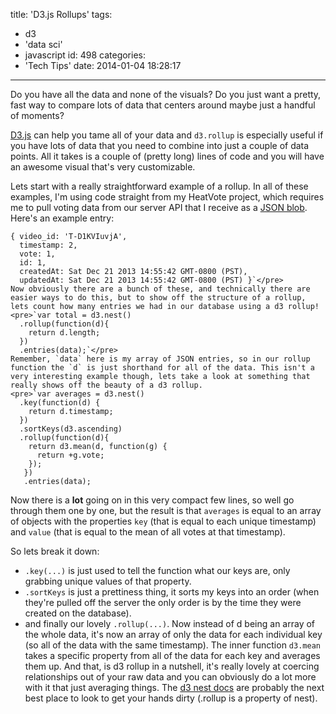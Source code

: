 title: 'D3.js Rollups'
tags:
  - d3
  - 'data sci'
  - javascript
id: 498
categories:
  - 'Tech Tips'
date: 2014-01-04 18:28:17
---

Do you have all the data and none of the visuals? Do you just want a pretty, fast way to compare lots of data that centers around maybe just a handful of moments?

[D3.js](http://d3js.org/) can help you tame all of your data and `d3.rollup` is especially useful if you have lots of data that you need to combine into just a couple of data points. All it takes is a couple of (pretty long) lines of code and you will have an awesome visual that's very customizable.

Lets start with a really straightforward example of a rollup. In all of these examples, I'm using code straight from my HeatVote project, which requires me to pull voting data from our server API that I receive as a [JSON blob](http://jsonblob.com/). Here's an example entry:

    { video_id: 'T-D1KVIuvjA',
      timestamp: 2,
      vote: 1,
      id: 1,
      createdAt: Sat Dec 21 2013 14:55:42 GMT-0800 (PST),
      updatedAt: Sat Dec 21 2013 14:55:42 GMT-0800 (PST) }`</pre>
    Now obviously there are a bunch of these, and technically there are easier ways to do this, but to show off the structure of a rollup, lets count how many entries we had in our database using a d3 rollup!
    <pre>`var total = d3.nest()
      .rollup(function(d){
        return d.length;
      })
      .entries(data);`</pre>
    Remember, `data` here is my array of JSON entries, so in our rollup function the `d` is just shorthand for all of the data. This isn't a very interesting example though, lets take a look at something that really shows off the beauty of a d3 rollup.
    <pre>`var averages = d3.nest()
      .key(function(d) {
        return d.timestamp; 
      })
      .sortKeys(d3.ascending)
      .rollup(function(d){
        return d3.mean(d, function(g) { 
          return +g.vote;
        });
       })
       .entries(data);

Now there is a **lot** going on in this very compact few lines, so well go through them one by one, but the result is that `averages` is equal to an array of objects with the properties `key` (that is equal to each unique timestamp) and `value` (that is equal to the mean of all votes at that timestamp).

So lets break it down:

*   `.key(...)` is just used to tell the function what our keys are, only grabbing unique values of that property.
*   `.sortKeys` is just a prettiness thing, it sorts my keys into an order (when they're pulled off the server the only order is by the time they were created on the database).
*   and finally our lovely `.rollup(...)`. Now instead of d being an array of the whole data, it's now an array of only the data for each individual key (so all of the data with the same timestamp). The inner function `d3.mean` takes a specific property from all of the data for each key and averages them up.
And that, is d3 rollup in a nutshell, it's really lovely at coercing relationships out of your raw data and you can obviously do a lot more with it that just averaging things. The [d3 nest docs](https://github.com/mbostock/d3/wiki/Arrays#wiki-d3_nest) are probably the next best place to look to get your hands dirty (.rollup is a property of nest).